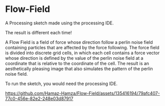 # Flow-Field

A Processing sketch made using the processing IDE.

The result is different each time!

A Flow Field is a field of force whose direction follow a perlin noise field containing particles that are affected by the force following. The force field is divided into discrete grid cells, in which each cell contains a force vector whose direction is defined by the value of the perlin noise field at a coordinate that is relative to the coordinate of the cell. The result is an aesthetically pleasing image that also simulates the pattern of the perlin noise field.

To run the sketch, you would need the processing IDE.

https://github.com/Hamaz-Hamza/Flow-Field/assets/135416194/79afc407-77c0-456e-82e2-248e03d87917




